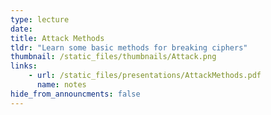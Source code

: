```yaml
---
type: lecture
date: 
title: Attack Methods
tldr: "Learn some basic methods for breaking ciphers"
thumbnail: /static_files/thumbnails/Attack.png
links: 
    - url: /static_files/presentations/AttackMethods.pdf
      name: notes
hide_from_announcments: false
---
```



